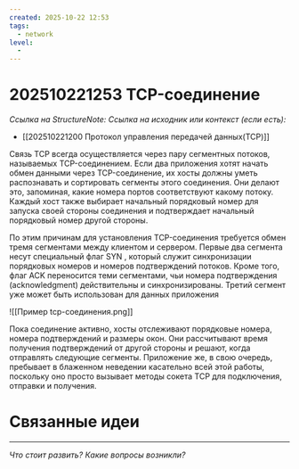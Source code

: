 ```yaml
---
created: 2025-10-22 12:53
tags:
  - network
level:
  -
---
```

# 202510221253 TCP-соединение

*Ссылка на StructureNote:*
*Ссылка на исходник или контекст (если есть):*

- [[202510221200 Протокол управления передачей данных(TCP)]]

Связь TCP всегда осуществляется через пару сегментных потоков, называемых TCP-соединением. Если два приложения хотят начать обмен данными через TCP-соединение, их хосты должны уметь распознавать и сортировать сегменты этого соединения. Они делают это, запоминая, какие номера портов соответствуют какому потоку. Каждый хост также выбирает начальный порядковый номер для запуска своей стороны соединения и подтверждает начальный порядковый номер другой стороны.

По этим причинам для установления TCP-соединения требуется обмен тремя сегментами между клиентом и сервером. Первые два сегмента несут специальный флаг SYN , который служит синхронизации порядковых номеров и номеров подтверждений потоков. Кроме того, флаг ACK переносится теми сегментами, чьи номера подтверждения (acknowledgment) действительны и синхронизированы. Третий сегмент уже может быть использован для данных приложения

![[Пример tcp-соединения.png]]

Пока соединение активно, хосты отслеживают порядковые номера, номера подтверждений и размеры окон. Они рассчитывают время получения подтверждений от другой стороны и решают, когда отправлять следующие сегменты. Приложение же, в свою очередь, пребывает в блаженном неведении касательно всей этой работы, поскольку оно просто вызывает методы сокета TCP для подключения, отправки и получения.

# Связанные идеи

---

*Что стоит развить? Какие вопросы возникли?*
